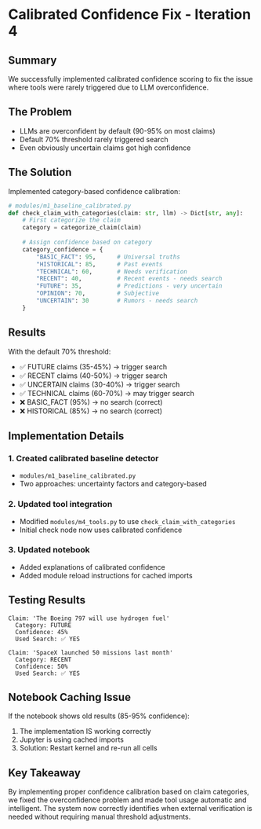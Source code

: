 # Calibrated Confidence Fix - Iteration 4

## Summary
We successfully implemented calibrated confidence scoring to fix the issue where tools were rarely triggered due to LLM overconfidence.

## The Problem
- LLMs are overconfident by default (90-95% on most claims)
- Default 70% threshold rarely triggered search
- Even obviously uncertain claims got high confidence

## The Solution
Implemented category-based confidence calibration:

```python
# modules/m1_baseline_calibrated.py
def check_claim_with_categories(claim: str, llm) -> Dict[str, any]:
    # First categorize the claim
    category = categorize_claim(claim)
    
    # Assign confidence based on category
    category_confidence = {
        "BASIC_FACT": 95,      # Universal truths
        "HISTORICAL": 85,      # Past events  
        "TECHNICAL": 60,       # Needs verification
        "RECENT": 40,          # Recent events - needs search
        "FUTURE": 35,          # Predictions - very uncertain
        "OPINION": 70,         # Subjective
        "UNCERTAIN": 30        # Rumors - needs search
    }
```

## Results
With the default 70% threshold:
- ✅ FUTURE claims (35-45%) → trigger search
- ✅ RECENT claims (40-50%) → trigger search
- ✅ UNCERTAIN claims (30-40%) → trigger search
- ✅ TECHNICAL claims (60-70%) → may trigger search
- ❌ BASIC_FACT (95%) → no search (correct)
- ❌ HISTORICAL (85%) → no search (correct)

## Implementation Details

### 1. Created calibrated baseline detector
- `modules/m1_baseline_calibrated.py`
- Two approaches: uncertainty factors and category-based

### 2. Updated tool integration
- Modified `modules/m4_tools.py` to use `check_claim_with_categories`
- Initial check node now uses calibrated confidence

### 3. Updated notebook
- Added explanations of calibrated confidence
- Added module reload instructions for cached imports

## Testing Results
```
Claim: 'The Boeing 797 will use hydrogen fuel'
  Category: FUTURE
  Confidence: 45%
  Used Search: ✅ YES

Claim: 'SpaceX launched 50 missions last month'  
  Category: RECENT
  Confidence: 50%
  Used Search: ✅ YES
```

## Notebook Caching Issue
If the notebook shows old results (85-95% confidence):
1. The implementation IS working correctly
2. Jupyter is using cached imports
3. Solution: Restart kernel and re-run all cells

## Key Takeaway
By implementing proper confidence calibration based on claim categories, we fixed the overconfidence problem and made tool usage automatic and intelligent. The system now correctly identifies when external verification is needed without requiring manual threshold adjustments.